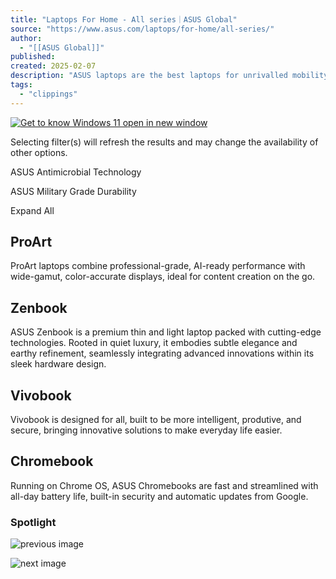 ```yaml
---
title: "Laptops For Home - All series｜ASUS Global"
source: "https://www.asus.com/laptops/for-home/all-series/"
author:
  - "[[ASUS Global]]"
published:
created: 2025-02-07
description: "ASUS laptops are the best laptops for unrivalled mobility, featuring lightweight, toughness, and providing all the power you need for multitasking and media entertainment."
tags:
  - "clippings"
---
```

[![Get to know Windows 11 open in new window](https://dlcdnimgs.asus.com/images/MDA2022/consumer/blue/en-us.png)](https://www.asus.com/microsite/windows11/)

Selecting filter(s) will refresh the results and may change the availability of other options.

ASUS Antimicrobial Technology

ASUS Military Grade Durability

Expand All

## ProArt

ProArt laptops combine professional-grade, AI-ready performance with wide-gamut, color-accurate displays, ideal for content creation on the go.

## Zenbook

ASUS Zenbook is a premium thin and light laptop packed with cutting-edge technologies. Rooted in quiet luxury, it embodies subtle elegance and earthy refinement, seamlessly integrating advanced innovations within its sleek hardware design.

## Vivobook

Vivobook is designed for all, built to be more intelligent, produtive, and secure, bringing innovative solutions to make everyday life easier.

## Chromebook

Running on Chrome OS, ASUS Chromebooks are fast and streamlined with all-day battery life, built-in security and automatic updates from Google.

### Spotlight

![previous image](https://www.asus.com/laptops/for-home/all-series/)

![next image](https://www.asus.com/_nuxt/img/series_next.5217112.svg)